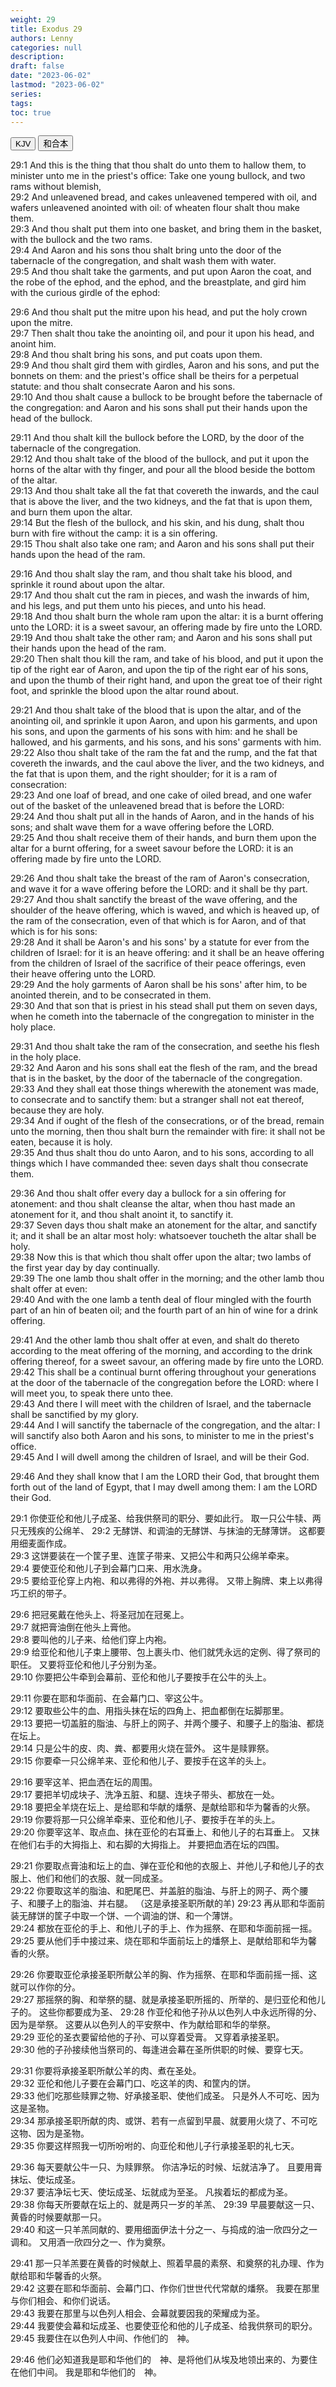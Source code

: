 ```yaml
---
weight: 29
title: Exodus 29
authors: Lenny
categories: null
description: 
draft: false
date: "2023-06-02"
lastmod: "2023-06-02"
series: 
tags: 
toc: true
---
```


<!--more-->

<!-- Tab links -->
<div class="tab">
  <button class="tablinks active" onclick="tablabel(event, 'english')">KJV</button>
  <button class="tablinks" onclick="tablabel(event, 'chinese')">和合本</button>
  
</div>

<!-- Tab content -->
<div id="english" class="tabcontent" style="display:block">

29:1 And this is the thing that thou shalt do unto them to hallow them, to minister unto me in the priest's office: Take one young bullock, and two rams without blemish,  
29:2 And unleavened bread, and cakes unleavened tempered with oil, and wafers unleavened anointed with oil: of wheaten flour shalt thou make them.  
29:3 And thou shalt put them into one basket, and bring them in the basket, with the bullock and the two rams.  
29:4 And Aaron and his sons thou shalt bring unto the door of the tabernacle of the congregation, and shalt wash them with water.  
29:5 And thou shalt take the garments, and put upon Aaron the coat, and the robe of the ephod, and the ephod, and the breastplate, and gird him with the curious girdle of the ephod:  

29:6 And thou shalt put the mitre upon his head, and put the holy crown upon the mitre.  
29:7 Then shalt thou take the anointing oil, and pour it upon his head, and anoint him.  
29:8 And thou shalt bring his sons, and put coats upon them.  
29:9 And thou shalt gird them with girdles, Aaron and his sons, and put the bonnets on them: and the priest's office shall be theirs for a perpetual statute: and thou shalt consecrate Aaron and his sons.  
29:10 And thou shalt cause a bullock to be brought before the tabernacle of the congregation: and Aaron and his sons shall put their hands upon the head of the bullock.  

29:11 And thou shalt kill the bullock before the LORD, by the door of the tabernacle of the congregation.  
29:12 And thou shalt take of the blood of the bullock, and put it upon the horns of the altar with thy finger, and pour all the blood beside the bottom of the altar.  
29:13 And thou shalt take all the fat that covereth the inwards, and the caul that is above the liver, and the two kidneys, and the fat that is upon them, and burn them upon the altar.  
29:14 But the flesh of the bullock, and his skin, and his dung, shalt thou burn with fire without the camp: it is a sin offering.  
29:15 Thou shalt also take one ram; and Aaron and his sons shall put their hands upon the head of the ram.  

29:16 And thou shalt slay the ram, and thou shalt take his blood, and sprinkle it round about upon the altar.  
29:17 And thou shalt cut the ram in pieces, and wash the inwards of him, and his legs, and put them unto his pieces, and unto his head.  
29:18 And thou shalt burn the whole ram upon the altar: it is a burnt offering unto the LORD: it is a sweet savour, an offering made by fire unto the LORD.  
29:19 And thou shalt take the other ram; and Aaron and his sons shall put their hands upon the head of the ram.  
29:20 Then shalt thou kill the ram, and take of his blood, and put it upon the tip of the right ear of Aaron, and upon the tip of the right ear of his sons, and upon the thumb of their right hand, and upon the great toe of their right foot, and sprinkle the blood upon the altar round about.  

29:21 And thou shalt take of the blood that is upon the altar, and of the anointing oil, and sprinkle it upon Aaron, and upon his garments, and upon his sons, and upon the garments of his sons with him: and he shall be hallowed, and his garments, and his sons, and his sons' garments with him.  
29:22 Also thou shalt take of the ram the fat and the rump, and the fat that covereth the inwards, and the caul above the liver, and the two kidneys, and the fat that is upon them, and the right shoulder; for it is a ram of consecration:  
29:23 And one loaf of bread, and one cake of oiled bread, and one wafer out of the basket of the unleavened bread that is before the LORD:  
29:24 And thou shalt put all in the hands of Aaron, and in the hands of his sons; and shalt wave them for a wave offering before the LORD.  
29:25 And thou shalt receive them of their hands, and burn them upon the altar for a burnt offering, for a sweet savour before the LORD: it is an offering made by fire unto the LORD.  

29:26 And thou shalt take the breast of the ram of Aaron's consecration, and wave it for a wave offering before the LORD: and it shall be thy part.  
29:27 And thou shalt sanctify the breast of the wave offering, and the shoulder of the heave offering, which is waved, and which is heaved up, of the ram of the consecration, even of that which is for Aaron, and of that which is for his sons:  
29:28 And it shall be Aaron's and his sons' by a statute for ever from the children of Israel: for it is an heave offering: and it shall be an heave offering from the children of Israel of the sacrifice of their peace offerings, even their heave offering unto the LORD.  
29:29 And the holy garments of Aaron shall be his sons' after him, to be anointed therein, and to be consecrated in them.  
29:30 And that son that is priest in his stead shall put them on seven days, when he cometh into the tabernacle of the congregation to minister in the holy place.  

29:31 And thou shalt take the ram of the consecration, and seethe his flesh in the holy place.  
29:32 And Aaron and his sons shall eat the flesh of the ram, and the bread that is in the basket, by the door of the tabernacle of the congregation.  
29:33 And they shall eat those things wherewith the atonement was made, to consecrate and to sanctify them: but a stranger shall not eat thereof, because they are holy.  
29:34 And if ought of the flesh of the consecrations, or of the bread, remain unto the morning, then thou shalt burn the remainder with fire: it shall not be eaten, because it is holy.  
29:35 And thus shalt thou do unto Aaron, and to his sons, according to all things which I have commanded thee: seven days shalt thou consecrate them.  

29:36 And thou shalt offer every day a bullock for a sin offering for atonement: and thou shalt cleanse the altar, when thou hast made an atonement for it, and thou shalt anoint it, to sanctify it.  
29:37 Seven days thou shalt make an atonement for the altar, and sanctify it; and it shall be an altar most holy: whatsoever toucheth the altar shall be holy.  
29:38 Now this is that which thou shalt offer upon the altar; two lambs of the first year day by day continually.  
29:39 The one lamb thou shalt offer in the morning; and the other lamb thou shalt offer at even:  
29:40 And with the one lamb a tenth deal of flour mingled with the fourth part of an hin of beaten oil; and the fourth part of an hin of wine for a drink offering.  

29:41 And the other lamb thou shalt offer at even, and shalt do thereto according to the meat offering of the morning, and according to the drink offering thereof, for a sweet savour, an offering made by fire unto the LORD.  
29:42 This shall be a continual burnt offering throughout your generations at the door of the tabernacle of the congregation before the LORD: where I will meet you, to speak there unto thee.  
29:43 And there I will meet with the children of Israel, and the tabernacle shall be sanctified by my glory.  
29:44 And I will sanctify the tabernacle of the congregation, and the altar: I will sanctify also both Aaron and his sons, to minister to me in the priest's office.  
29:45 And I will dwell among the children of Israel, and will be their God.  

29:46 And they shall know that I am the LORD their God, that brought them forth out of the land of Egypt, that I may dwell among them: I am the LORD their God.  
</div>


<div id="chinese" class="tabcontent">

29:1 你使亚伦和他儿子成圣、给我供祭司的职分、要如此行。  取一只公牛犊、两只无残疾的公绵羊、
29:2 无酵饼、和调油的无酵饼、与抹油的无酵薄饼。  这都要用细麦面作成。  
29:3 这饼要装在一个筐子里、连筐子带来、又把公牛和两只公绵羊牵来。  
29:4 要使亚伦和他儿子到会幕门口来、用水洗身。  
29:5 要给亚伦穿上内袍、和以弗得的外袍、并以弗得。  又带上胸牌、束上以弗得巧工织的带子。  

29:6 把冠冕戴在他头上、将圣冠加在冠冕上。  
29:7 就把膏油倒在他头上膏他。  
29:8 要叫他的儿子来、给他们穿上内袍。  
29:9 给亚伦和他儿子束上腰带、包上裹头巾、他们就凭永远的定例、得了祭司的职任。  又要将亚伦和他儿子分别为圣。  
29:10 你要把公牛牵到会幕前、亚伦和他儿子要按手在公牛的头上。  

29:11 你要在耶和华面前、在会幕门口、宰这公牛。  
29:12 要取些公牛的血、用指头抹在坛的四角上、把血都倒在坛脚那里。  
29:13 要把一切盖脏的脂油、与肝上的网子、并两个腰子、和腰子上的脂油、都烧在坛上。  
29:14 只是公牛的皮、肉、粪、都要用火烧在营外。  这牛是赎罪祭。  
29:15 你要牵一只公绵羊来、亚伦和他儿子、要按手在这羊的头上。  

29:16 要宰这羊、把血洒在坛的周围。  
29:17 要把羊切成块子、洗净五脏、和腿、连块子带头、都放在一处。  
29:18 要把全羊烧在坛上、是给耶和华献的燔祭、是献给耶和华为馨香的火祭。  
29:19 你要将那一只公绵羊牵来、亚伦和他儿子、要按手在羊的头上。  
29:20 你要宰这羊、取点血、抹在亚伦的右耳垂上、和他儿子的右耳垂上。  又抹在他们右手的大拇指上、和右脚的大拇指上。  并要把血洒在坛的四围。  

29:21 你要取点膏油和坛上的血、弹在亚伦和他的衣服上、并他儿子和他儿子的衣服上、他们和他们的衣服、就一同成圣。  
29:22 你要取这羊的脂油、和肥尾巴、并盖脏的脂油、与肝上的网子、两个腰子、和腰子上的脂油、并右腿。  （这是承接圣职所献的羊)
29:23 再从耶和华面前装无酵饼的筐子中取一个饼、一个调油的饼、和一个薄饼。  
29:24 都放在亚伦的手上、和他儿子的手上、作为摇祭、在耶和华面前摇一摇。  
29:25 要从他们手中接过来、烧在耶和华面前坛上的燔祭上、是献给耶和华为馨香的火祭。  

29:26 你要取亚伦承接圣职所献公羊的胸、作为摇祭、在耶和华面前摇一摇、这就可以作你的分。  
29:27 那摇祭的胸、和举祭的腿、就是承接圣职所摇的、所举的、是归亚伦和他儿子的。  这些你都要成为圣、
29:28 作亚伦和他子孙从以色列人中永远所得的分、因为是举祭。  这要从以色列人的平安祭中、作为献给耶和华的举祭。  
29:29 亚伦的圣衣要留给他的子孙、可以穿着受膏。  又穿着承接圣职。  
29:30 他的子孙接续他当祭司的、每逢进会幕在圣所供职的时候、要穿七天。  

29:31 你要将承接圣职所献公羊的肉、煮在圣处。  
29:32 亚伦和他儿子要在会幕门口、吃这羊的肉、和筐内的饼。  
29:33 他们吃那些赎罪之物、好承接圣职、使他们成圣。  只是外人不可吃、因为这是圣物。  
29:34 那承接圣职所献的肉、或饼、若有一点留到早晨、就要用火烧了、不可吃这物、因为是圣物。  
29:35 你要这样照我一切所吩咐的、向亚伦和他儿子行承接圣职的礼七天。  

29:36 每天要献公牛一只、为赎罪祭。  你洁净坛的时候、坛就洁净了。  且要用膏抹坛、使坛成圣。  
29:37 要洁净坛七天、使坛成圣、坛就成为至圣。  凡挨着坛的都成为圣。  
29:38 你每天所要献在坛上的、就是两只一岁的羊羔、
29:39 早晨要献这一只、黄昏的时候要献那一只。  
29:40 和这一只羊羔同献的、要用细面伊法十分之一、与捣成的油一欣四分之一调和。  又用酒一欣四分之一、作为奠祭。  

29:41 那一只羊羔要在黄昏的时候献上、照着早晨的素祭、和奠祭的礼办理、作为献给耶和华馨香的火祭。  
29:42 这要在耶和华面前、会幕门口、作你们世世代代常献的燔祭。  我要在那里与你们相会、和你们说话。  
29:43 我要在那里与以色列人相会、会幕就要因我的荣耀成为圣。  
29:44 我要使会幕和坛成圣、也要使亚伦和他的儿子成圣、给我供祭司的职分。  
29:45 我要住在以色列人中间、作他们的　神。  

29:46 他们必知道我是耶和华他们的　神、是将他们从埃及地领出来的、为要住在他们中间。  我是耶和华他们的　神。  

</div>


